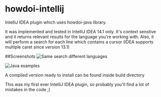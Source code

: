 # howdoi-intellij
IntelliJ IDEA plugin which uses howdoi-java library.

It was implemented and tested in IntelliJ IDEA 14.1 only.
It's context senstive and it returns relevant results for the language you're
working with. Also, it will perform a search for each line which contains a
cursor (IDEA supports multiple caret since version 13.1)

##Screenshots
![Same search different languages](http://i.imgur.com/PhfuBVR.gif)

![Java examples]()

A compiled version ready to install can be found inside build directory

This was my first ever IntelliJ IDEA plugin, so probably you'll find a lot of mistakes in the code ;)
